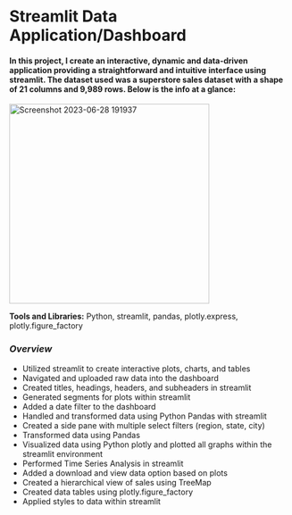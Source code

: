 # Streamlit Data Application/Dashboard

#### In this project, I create an interactive, dynamic and data-driven application providing a straightforward and intuitive interface using streamlit. The dataset used was a superstore sales dataset with a shape of 21 columns and 9,989 rows. Below is the info at a glance:

<img width="358" alt="Screenshot 2023-06-28 191937" src="https://github.com/jywade/Streamlit-Data-App/assets/120602494/cd82e51f-071b-4d58-8744-775e55c0aeb7">


 **Tools and Libraries:** Python, streamlit, pandas, plotly.express, plotly.figure_factory

 ###  _Overview_

 * Utilized streamlit to create interactive plots, charts, and tables
 * Navigated and uploaded raw data into the dashboard
 * Created titles, headings, headers, and subheaders in streamlit
 * Generated segments for plots within streamlit
 * Added a date filter to the dashboard
 * Handled and transformed data using Python Pandas with streamlit
 * Created a side pane with multiple select filters (region, state, city)
 * Transformed data using Pandas
 * Visualized data using Python plotly and plotted all graphs within the streamlit environment
 * Performed Time Series Analysis in streamlit
 * Added a download and view data option based on plots
 * Created a hierarchical view of sales using TreeMap
 * Created data tables using plotly.figure_factory
 * Applied styles to data within streamlit

